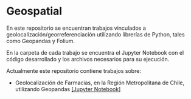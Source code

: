 # Geospatial
En este repositorio se encuentran trabajos vinculados a geolocalización/georreferenciación utilizando librerías de Python, tales como Geopandas y Folium.

En la carpeta de cada trabajo se encuentra el Jupyter Notebook con el código desarrollado y los archivos necesarios para su ejecución.

Actualmente este repositorio contiene trabajos sobre:

- Geolocalización de Farmacias, en la Región Metropolitana de Chile, utilizando Geopandas [[Jupyter Notebook]](https://github.com/JCGutierrezConcha/Geospatial/blob/master/Farmacias-Santiago-Chile-Geopandas/Farmacias-RM-Geopandas.ipynb)
